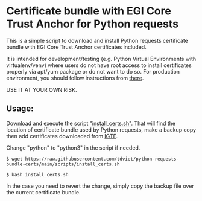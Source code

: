 # Certificate bundle with EGI Core Trust Anchor for Python requests

This is a simple script to download and install Python requests certificate bundle with EGI Core
Trust Anchor certificates included.

It is intended for development/testing (e.g. Python Virtual Environments with virtualenv/venv) where
users do not have root access to install certificates properly via apt/yum package or do not want to do so. 
For production environment, you should follow instructions from
[there](https://github.com/tdviet/python-requests-bundle-certs/blob/main/docs/Install_certificates.md).

USE IT AT YOUR OWN RISK.

## Usage: 

Download and execute the script ["install_certs.sh"](https://github.com/tdviet/python-requests-bundle-certs/blob/main/scripts/install_certs.sh).
That will find the location of certificate bundle used by Python requests, make a backup copy then add certificates downloaded from [IGTF]( https://dl.igtf.net/distribution/current/accredited/).

Change "python" to "python3" in the script if needed.

`$ wget https://raw.githubusercontent.com/tdviet/python-requests-bundle-certs/main/scripts/install_certs.sh`

`$ bash install_certs.sh`

In the case you need to revert the change, simply copy the backup file over the current certificate bundle.
